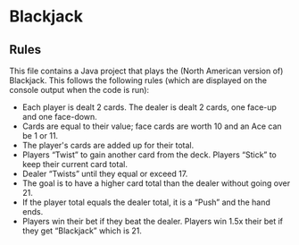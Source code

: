 # Blackjack

## Rules

This file contains a Java project that plays the (North American version of) Blackjack. This follows the following rules (which are displayed on the console output when the code is run):
* Each player is dealt 2 cards. The dealer is dealt 2 cards, one face-up and one face-down.
* Cards are equal to their value; face cards are worth 10 and an Ace can be 1 or 11.
* The player's cards are added up for their total.
* Players “Twist” to gain another card from the deck. Players “Stick” to keep their current card total.
* Dealer “Twists” until they equal or exceed 17.
* The goal is to have a higher card total than the dealer without going over 21.
* If the player total equals the dealer total, it is a “Push” and the hand ends.
* Players win their bet if they beat the dealer. Players win 1.5x their bet if they get “Blackjack” which is 21.
